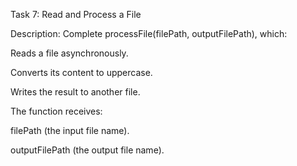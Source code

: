Task 7: Read and Process a File

Description:
Complete processFile(filePath, outputFilePath), which:

Reads a file asynchronously.

Converts its content to uppercase.

Writes the result to another file.

The function receives:

filePath (the input file name).

outputFilePath (the output file name).